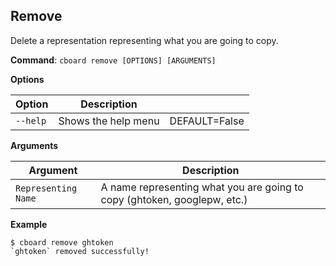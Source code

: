 ## Remove

<p>Delete a representation representing what you are going to copy.</p>

**Command**: `cboard remove [OPTIONS] [ARGUMENTS]`

**Options**

| Option   | Description         |               |
| -------- | ------------------- | ------------- |
| `--help` | Shows the help menu | DEFAULT=False |

**Arguments**

| Argument            | Description                                                              |
| ------------------- | ------------------------------------------------------------------------ |
| `Representing Name` | A name representing what you are going to copy (ghtoken, googlepw, etc.) |

**Example**

```
$ cboard remove ghtoken
`ghtoken` removed successfully!
```
